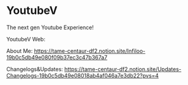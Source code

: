 # YoutubeV

The next gen Youtube Experience!

YoutubeV Web:

About Me: https://tame-centaur-df2.notion.site/Infiloo-19b0c5db49e080f09b37ec3c47b367a7 

Changelogs&Updates: https://tame-centaur-df2.notion.site/Updates-Changelogs-19b0c5db49e08018ab4af046a7e3db22?pvs=4
